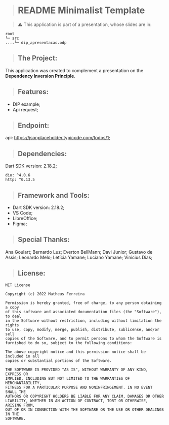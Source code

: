 > # README Minimalist Template

>:warning: This application is part of a presentation, whose slides are in:

    root
    └─ src
    ....└─ dip_apresentacao.odp

> ## The Project:

This application was created to complement a presentation on the **Dependency Inversion Principle**.

> ## Features:

* DIP example;
* Api request;

> ## Endpoint:

api: https://jsonplaceholder.typicode.com/todos/1;

> ## Dependencies:

Dart SDK version: 2.18.2;

    dio: ^4.0.6
    http: ^0.13.5


> ## Framework and Tools:

* Dart SDK version: 2.18.2;
* VS Code;
* LibreOffice;
* Figma;

> ## Special Thanks:

Ana Goulart;
Bernardo Luz;
Everton BellMann;
Davi Junior;
Gustavo de Assis;
Leonardo Melo;
Letícia Yamane;
Luciano Yamane;
Vinicius Dias;

> ## License:

    MIT License

    Copyright (c) 2022 Matheus Ferreira

    Permission is hereby granted, free of charge, to any person obtaining a copy
    of this software and associated documentation files (the "Software"), to deal
    in the Software without restriction, including without limitation the rights
    to use, copy, modify, merge, publish, distribute, sublicense, and/or sell
    copies of the Software, and to permit persons to whom the Software is
    furnished to do so, subject to the following conditions:

    The above copyright notice and this permission notice shall be included in all
    copies or substantial portions of the Software.

    THE SOFTWARE IS PROVIDED "AS IS", WITHOUT WARRANTY OF ANY KIND, EXPRESS OR
    IMPLIED, INCLUDING BUT NOT LIMITED TO THE WARRANTIES OF MERCHANTABILITY,
    FITNESS FOR A PARTICULAR PURPOSE AND NONINFRINGEMENT. IN NO EVENT SHALL THE
    AUTHORS OR COPYRIGHT HOLDERS BE LIABLE FOR ANY CLAIM, DAMAGES OR OTHER
    LIABILITY, WHETHER IN AN ACTION OF CONTRACT, TORT OR OTHERWISE, ARISING FROM,
    OUT OF OR IN CONNECTION WITH THE SOFTWARE OR THE USE OR OTHER DEALINGS IN THE
    SOFTWARE.
